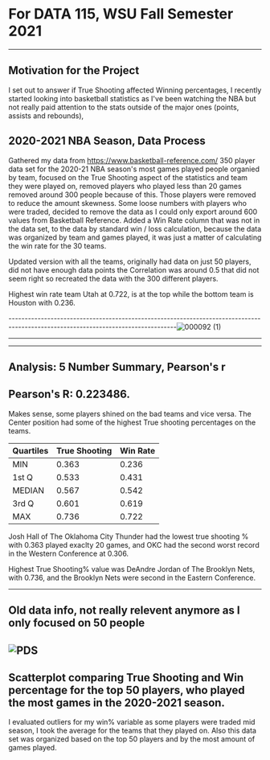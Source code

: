 # For DATA 115, WSU Fall Semester 2021
---------------------------------------------------------------------------------------------------------------------------------
Motivation for the Project
---------------------------------------------------------------------------------------------------------------------------------
I set out to answer if True Shooting affected Winning percentages, I recently started looking into basketball statistics as I've been watching the NBA but not really paid attention to the stats outside of the major ones (points, assists and rebounds), 

2020-2021 NBA Season, Data Process
----------------------------------------------------------------------------------------------------------------------------------
Gathered my data from https://www.basketball-reference.com/ 350 player data set for the 2020-21 NBA season's most games played people organied by team, focused on the True Shooting aspect of the statistics and team they were played on, removed players who played less than 20 games removed around 300 people because of this. Those players were removed to reduce the amount skewness.
Some loose numbers with players who were traded, decided to remove the data as I could only export around 600 values from Basketball Reference.
Added a Win Rate column that was not in the data set, to the data by standard win / loss calculation, because the data was organized by team and games played, it was just a matter of calculating the win rate for the 30 teams.

Updated version with all the teams, originally had data on just 50 players, did not have enough data points the Correlation was around 0.5 that did not seem right so recreated the data with the 300 different players.

Highest win rate team Utah at 0.722, is at the top while the bottom team is Houston with 0.236. 

----------------------------------------------------------------------------------------------------------------------------------![000092 (1)](https://user-images.githubusercontent.com/91152880/144525428-38c892d7-a73d-402c-8a0c-3a2b4cafa84c.png)

----------------------------------------------------------------------------------------------------------------------------------

-------------------------------------------------------------------------------------------------------------------------------
Analysis: 5 Number Summary, Pearson's r
-------------------------------------------------------------------------------------------------------------------------------
Pearson's R: 0.223486.
-------------------------------------------------------------------------------------------------------------------------------
Makes sense, some players shined on the bad teams and vice versa. The Center position had some of the highest True shooting percentages on the teams.

|Quartiles|True Shooting |Win Rate |
|---------|--------------|---------|
|MIN|	  0.363	           |	0.236  |
|1st Q|	0.533            |  0.431  |
|MEDIAN|	0.567          |0.542    |
|3rd Q|	0.601		         |0.619    |
|MAX| 0.736		           | 0.722   |


Josh Hall of The Oklahoma City Thunder had the lowest true shooting % with 0.363 played exaclty 20 games, and OKC had the second worst record in the Western Conference at 0.306.

Highest True Shooting% value was DeAndre Jordan of The Brooklyn Nets, with 0.736, and the Brooklyn Nets were second in the Eastern Conference.

----------------------------------------------------------------------------------------------------------------------------------
Old data info, not really relevent anymore as I only focused on 50 people
-----------------------------------------------------------------------------------------------------------------------------------
![PDS](https://user-images.githubusercontent.com/91152880/142282949-3ecde435-e6b0-46e8-a922-771906083eff.jpeg)
-----------------------------------------------------------------------------------------------------------------------------------
Scatterplot comparing True Shooting and Win percentage for the top 50 players, who played the most games in the 2020-2021 season.
-----------------------------------------------------------------------------------------------------------------------------------
I evaluated outliers for my win% variable as some players were traded mid season, I took the average for the teams that they played on. Also this data set was  organized based on the top 50 players and by the most amount of games played.
